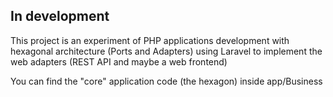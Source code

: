 ## In development

<p>This project is an experiment of  PHP applications development with hexagonal architecture (Ports and Adapters) using Laravel to implement the web adapters (REST API and maybe a web frontend)</p>

<p>You can find the "core" application code (the hexagon) inside app/Business</p>

